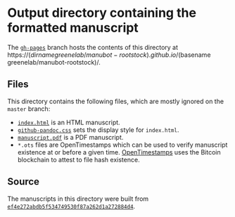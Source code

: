 # Output directory containing the formatted manuscript

The [`gh-pages`](https://github.com/greenelab/manubot-rootstock/tree/gh-pages) branch hosts the contents of this directory at https://$(dirname greenelab/manubot-rootstock).github.io/$(basename greenelab/manubot-rootstock)/.

## Files

This directory contains the following files, which are mostly ignored on the `master` branch:

+ [`index.html`](index.html) is an HTML manuscript.
+ [`github-pandoc.css`](github-pandoc.css) sets the display style for `index.html`.
+ [`manuscript.pdf`](manuscript.pdf) is a PDF manuscript.
+ `*.ots` files are OpenTimestamps which can be used to verify manuscript existence at or before a given time.
  [OpenTimestamps](opentimestamps.org) uses the Bitcoin blockchain to attest to file hash existence.

## Source

The manuscripts in this directory were built from
[`ef4e272abdb5f534749530f87a262d1a272884d4`](https://github.com/greenelab/manubot-rootstock/commit/ef4e272abdb5f534749530f87a262d1a272884d4).
